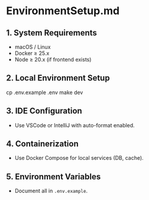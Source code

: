# EnvironmentSetup.md

## 1. System Requirements
- macOS / Linux
- Docker ≥ 25.x
- Node ≥ 20.x (if frontend exists)

## 2. Local Environment Setup
cp .env.example .env
make dev

## 3. IDE Configuration
- Use VSCode or IntelliJ with auto-format enabled.

## 4. Containerization
- Use Docker Compose for local services (DB, cache).

## 5. Environment Variables
- Document all in `.env.example`.